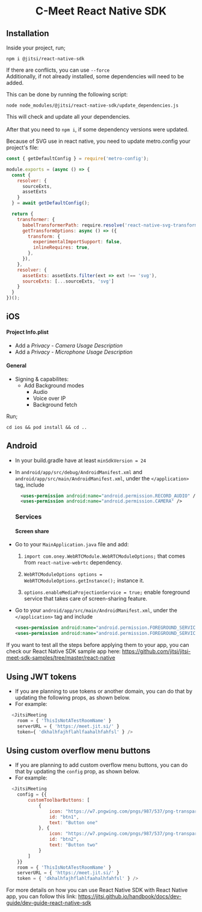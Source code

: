 # <p align="center">C-Meet React Native SDK</p>


## Installation
Inside your project, run;
```console
npm i @jitsi/react-native-sdk
```
If there are conflicts, you can use ```--force```
<br/>Additionally, if not already installed, some dependencies will need to be added.

This can be done by running the following script:
```console
node node_modules/@jitsi/react-native-sdk/update_dependencies.js
```
This will check and update all your dependencies.<br/><br/>
After that you need to ```npm i```, if some dependency versions were updated.

 [comment]: # (These deps definitely need to be added manually, more could be neccesary)

Because of SVG use in react native, you need to update metro.config your project's file:

```javascript
const { getDefaultConfig } = require('metro-config');

module.exports = (async () => {
  const {
    resolver: {
      sourceExts,
      assetExts
    }
  } = await getDefaultConfig();

  return {
    transformer: {
      babelTransformerPath: require.resolve('react-native-svg-transformer'),
      getTransformOptions: async () => ({
        transform: {
          experimentalImportSupport: false,
          inlineRequires: true,
        },
      }),
    },
    resolver: {
      assetExts: assetExts.filter(ext => ext !== 'svg'),
      sourceExts: [...sourceExts, 'svg']
    }
  }
})();
```

## iOS

#### Project Info.plist
- Add a *Privacy - Camera Usage Description*
- Add a *Privacy - Microphone Usage Description*

#### General
- Signing & capabilites:
    - Add Background modes
        - Audio
        - Voice over IP
        - Background fetch

Run;
```console
cd ios && pod install && cd ..
```

## Android

- In your build.gradle have at least `minSdkVersion = 24`
- In `android/app/src/debug/AndroidManifest.xml` and `android/app/src/main/AndroidManifest.xml`, under the `</application>` tag, include
  ```xml
    <uses-permission android:name="android.permission.RECORD_AUDIO" />
    <uses-permission android:name="android.permission.CAMERA" />
  ```
  ### Services
    #### Screen share

- Go to your `MainApplication.java` file and add:
    1. `import com.oney.WebRTCModule.WebRTCModuleOptions;` that comes from `react-native-webrtc` dependency.

    2. `WebRTCModuleOptions options = WebRTCModuleOptions.getInstance();` instance it.
    3. `options.enableMediaProjectionService = true;` enable foreground service that takes care of screen-sharing feature.

- Go to your `android/app/src/main/AndroidManifest.xml`, under the `</application>` tag and include
    ```xml
   <uses-permission android:name="android.permission.FOREGROUND_SERVICE" />
   <uses-permission android:name="android.permission.FOREGROUND_SERVICE_MEDIA_PROJECTION" />
    ```

If you want to test all the steps before applying them to your app, you can check our React Native SDK sample app here:
https://github.com/jitsi/jitsi-meet-sdk-samples/tree/master/react-native


## Using JWT tokens
- If you are planning to use tokens or another domain, you can do that by updating the following props, as shown below.
- For example:
```javascript
  <JitsiMeeting
    room = { 'ThisIsNotATestRoomName' }
    serverURL = { 'https://meet.jit.si/' }
    token={ 'dkhalhfajhflahlfaahalhfahfsl' } />
```

## Using custom overflow menu buttons
- If you are planning to add custom overflow menu buttons, you can do that by updating the ```config``` prop, as shown below.
- For example:
```javascript
  <JitsiMeeting
    config = {{
        customToolbarButtons: [
            {
                icon: "https://w7.pngwing.com/pngs/987/537/png-transparent-download-downloading-save-basic-user-interface-icon-thumbnail.png",
                id: "btn1",
                text: "Button one"
            }, {
                icon: "https://w7.pngwing.com/pngs/987/537/png-transparent-download-downloading-save-basic-user-interface-icon-thumbnail.png",
                id: "btn2",
                text: "Button two"
            }
        ]
    }}
    room = { 'ThisIsNotATestRoomName' }
    serverURL = { 'https://meet.jit.si/' }
    token = { 'dkhalhfajhflahlfaahalhfahfsl' } />
```

For more details on how you can use React Native SDK with React Native app, you can follow this link:
https://jitsi.github.io/handbook/docs/dev-guide/dev-guide-react-native-sdk
